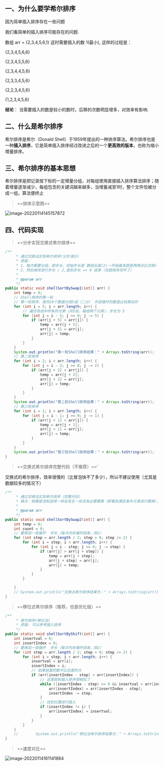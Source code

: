 ## 一、为什么要学希尔排序

因为简单插入排序存在一些问题

我们看简单的插入排序可能存在的问题.

数组 arr = {2,3,4,5,6,1} 这时需要插入的数 1(最小), 这样的过程是：

{2,3,4,5,6,6}

{2,3,4,5,5,6}

{2,3,4,4,5,6}

{2,3,3,4,5,6}

{2,2,3,4,5,6}

{1,2,3,4,5,6}

**结论**： 当需要插入的数是较小的数时，后移的次数明显增多，对效率有影响.

## 二、什么是希尔排序

希尔排序是希尔（Donald Shell）于1959年提出的一种排序算法。希尔排序也是一种**插入排序**，它是简单插入排序经过改进之后的一个**更高效的版本**，也称为缩小增量排序。

## 三、希尔排序的基本思想

希尔排序是把记录按下标的一定增量分组，对每组使用直接插入排序算法排序；随着增量逐渐减少，每组包含的关键词越来越多，当增量减至1时，整个文件恰被分成一组，算法便终止

> ==排序示意图==

 ![image-20220114145157872](https://gitee.com/lovely-hair/blog-img/raw/master/img/20220114145206.png)

## 四、代码实现

> ==分步实现交换式希尔排序==

```java
/**
     * 通过交换法实现希尔排序(分步演示)
     * 思路：
     * 1、每次都要分组，即步长，初始步长是 数组长度/2(一开始基本就是两两对比交换)
     * 2、然后继续进行步长 / 2,直到步长 == 0 结束（也就排序完毕了）
     *
     * @param arr
     */
public static void shellSortBySwap1(int[] arr) {
    int temp = 0;
    // Shell排序的第一轮
    // 第一轮排序，是将10个数据分成5组（二分） 外层循环的数是比较靠后的
    for (int i = 5; i < arr.length; i++) {
        // 遍历各组中所有的元素（共5组，每组两个元素），步长为 5
        for (int j = i - 5; j >= 0; j -= 5) {
            if (arr[j + 5] < arr[j]) {
                temp = arr[j + 5];
                arr[j + 5] = arr[j];
                arr[j] = temp;
            }
        }
    }
    System.out.println("第一轮Shell排序结果：" + Arrays.toString(arr));
    // 第二轮排序
    for (int i = 2; i < arr.length; i++) {
        for (int j = i - 2; j >= 0; j -= 2) {
            if (arr[j + 2] < arr[j]) {
                temp = arr[j + 2];
                arr[j + 2] = arr[j];
                arr[j] = temp;
            }
        }
    }
    System.out.println("第二轮Shell排序结果：" + Arrays.toString(arr));
    // 第三轮排序
    for (int i = 1; i < arr.length; i++) {
        for (int j = i - 1; j >= 0; j -= 1) {
            if (arr[j + 1] < arr[j]) {
                temp = arr[j + 1];
                arr[j + 1] = arr[j];
                arr[j] = temp;
            }
        }
    }
    System.out.println("第三轮Shell排序结果：" + Arrays.toString(arr));
}
```

> ==交换式希尔排序完整代码（不推荐）==‘

交换式的希尔排序，效率很慢的（比冒泡快不了多少），所以不建议使用（尤其是数据较多的情况下）

```java
/**
     * 通过交换法实现希尔排序（完整代码）
     * 缺点：就像冒泡和选择一样会发生一些没有必要置换（即看到满足条件元素进行置换），很消耗时间
     *
     * @param arr
     */
public static void shellSortBySwap2(int[] arr) {
    int temp = 0;
    int count = 0;
    // 要再加一层循环  步长（每次内存循环结束，除2）
    for (int step = arr.length / 2; step > 0; step /= 2) {
        for (int i = step; i < arr.length; i++) {
            for (int j = i - step; j >= 0; j -= step) {
                if (arr[j] > arr[j + step]) {
                    temp = arr[j + step];
                    arr[j + step] = arr[j];
                    arr[j] = temp;
                }
            }
        }

    }
    // System.out.println("交换法希尔排序结果为：" + Arrays.toString(arr));
}
```

> ==移位式希尔排序（推荐，也是优化版）==

```java
/**
     * 希尔排序(移位法)
     * 思路: 可以参考插入排序
     */
public static void shellSortByShift(int[] arr) {
    int insertval = 0;
    int insertIndex = 0;
    // 要再加一层循环  步长（每次内存循环结束，除2）
    for (int step = arr.length / 2; step > 0; step /= 2) {
        for (int i = step; i < arr.length; i++) {
            insertval = arr[i];
            insertIndex = i;
            // 如果前面的数字比后面的大
            if (arr[insertIndex - step] > arr[insertIndex]) {
                // 这里就和插入排序很相似了
                while ((insertIndex - step) >= 0 && insertval < arr[insertIndex - step]) {
                    arr[insertIndex] = arr[insertIndex - step];
                    insertIndex -= step;
                }
                // 找到位置进行插入
                if (insertIndex != i) {
                    arr[insertIndex] = insertval;
                }
            }
        }
    }
    //        System.out.println("移位法希尔排序结果为：" + Arrays.toString(arr));
}
```

> ==速度对比==



![image-20220114161141884](https://gitee.com/lovely-hair/blog-img/raw/master/img/20220114161143.png)
